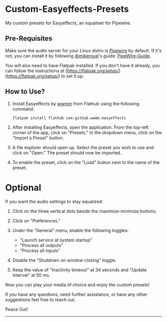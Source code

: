 # Custom-Easyeffects-Presets

My custom presets for Easyeffects, an equaliser for Pipewire.

## Pre-Requisites
Make sure the audio server for your Linux distro is [Pipewire](https://pipewire.org/) by default. If it's not, you can install it by following [@mikeroyal](https://github.com/mikeroyal)'s guide: [PipeWire-Guide](https://github.com/mikeroyal/PipeWire-Guide).

You will also need to have Flatpak installed. If you don't have it already, you can follow the instructions at [https://flatpak.org/setup/](https://flatpak.org/setup/) to set it up.

## How to Use?

1. Install Easyeffects by [wwmm](https://github.com/wwmm) from Flathub using the following command:
   ```
   flatpak install flathub com.github.wwmm.easyeffects
   ```

2. After installing Easyeffects, open the application. From the top-left corner of the app, click on "Presets." In the dropdown menu, click on the "Import a Preset" button.

3. A file explorer should open up. Select the preset you wish to use and click on "Open." The preset should now be imported.

4. To enable the preset, click on the "Load" button next to the name of the preset.

# Optional

If you want the audio settings to stay equalized:

1. Click on the three vertical dots beside the maximize-minimize buttons.

2. Click on "Preferences."

3. Under the "General" menu, enable the following toggles:
   - "Launch service at system startup"
   - "Process all outputs"
   - "Process all inputs"

4. Disable the "Shutdown on window closing" toggle.

5. Keep the value of "Inactivity timeout" at 34 seconds and "Update Interval" at 50 ms.

Now you can play your media of choice and enjoy the custom presets!

If you have any questions, need further assistance, or have any other suggestions feel free to reach out.

Peace Out!

---
